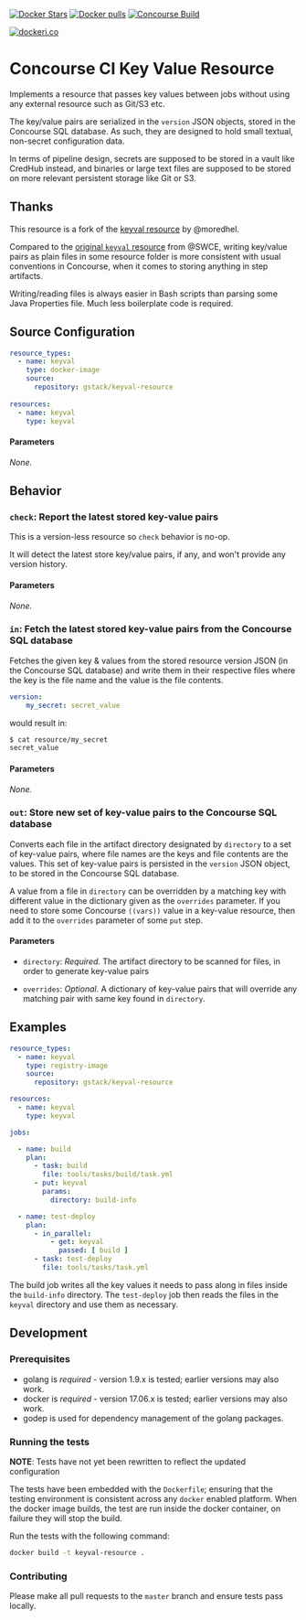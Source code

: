 
[![Docker Stars](https://img.shields.io/docker/stars/gstack/keyval-resource.svg?style=plastic)](https://registry.hub.docker.com/v2/repositories/gstack/keyval-resource/stars/count/)
[![Docker pulls](https://img.shields.io/docker/pulls/gstack/keyval-resource.svg?style=plastic)](https://registry.hub.docker.com/v2/repositories/gstack/keyval-resource)
[![Concourse Build](https://ci.gstack.io/api/v1/teams/gk-plat-devs/pipelines/keyval-resource/jobs/build/badge)](https://ci.gstack.io/teams/gk-plat-devs/pipelines/keyval-resource)

[![dockeri.co](https://dockeri.co/image/gstack/keyval-resource)](https://hub.docker.com/r/gstack/keyval-resource/)

# Concourse CI Key Value Resource

Implements a resource that passes key values between jobs without using any
external resource such as Git/S3 etc.

The key/value pairs are serialized in the `version` JSON objects, stored in
the Concourse SQL database. As such, they are designed to hold small textual,
non-secret configuration data.

In terms of pipeline design, secrets are supposed to be stored in a vault like
CredHub instead, and binaries or large text files are supposed to be stored
on more relevant persistent storage like Git or S3.

## Thanks

This resource is a fork of the [keyval resource][moredhel_gh] by @moredhel.

Compared to the [original `keyval` resource][swce_gh] from @SWCE, writing
key/value pairs as plain files in some resource folder is more consistent
with usual conventions in Concourse, when it comes to storing anything in
step artifacts.

Writing/reading files is always easier in Bash scripts than parsing some Java
Properties file. Much less boilerplate code is required.

[moredhel_gh]: https://github.com/moredhel/keyval-resource
[swce_gh]: https://github.com/SWCE/keyval-resource

## Source Configuration

``` YAML
resource_types:
  - name: keyval
    type: docker-image
    source:
      repository: gstack/keyval-resource
      
resources:
  - name: keyval
    type: keyval
```

#### Parameters

*None.*

## Behavior

### `check`: Report the latest stored key-value pairs

This is a version-less resource so `check` behavior is no-op.

It will detect the latest store key/value pairs, if any, and won't provide any
version history.

#### Parameters

*None.*

### `in`: Fetch the latest stored key-value pairs from the Concourse SQL database

Fetches the given key & values from the stored resource version JSON (in the
Concourse SQL database) and write them in their respective files where the
key is the file name and the value is the file contents.

```yaml
version:
    my_secret: secret_value
```

would result in:

```sh
$ cat resource/my_secret
secret_value
```

#### Parameters

*None.*

### `out`: Store new set of key-value pairs to the Concourse SQL database

Converts each file in the artifact directory designated by `directory` to a
set of key-value pairs, where file names are the keys and file contents are
the values. This set of key-value pairs is persisted in the `version` JSON
object, to be stored in the Concourse SQL database.

A value from a file in `directory` can be overridden by a matching key with
different value in the dictionary given as the `overrides` parameter. If you
need to store some Concourse `((vars))` value in a key-value resource, then
add it to the `overrides` parameter of some `put` step.

#### Parameters

- `directory`: *Required.* The artifact directory to be scanned for files, in
  order to generate key-value pairs

- `overrides`: *Optional.* A dictionary of key-value pairs that will override
  any matching pair with same key found in `directory`.


## Examples

```yaml
resource_types:
  - name: keyval
    type: registry-image
    source:
      repository: gstack/keyval-resource

resources:
  - name: keyval
    type: keyval

jobs:

  - name: build
    plan:
      - task: build
        file: tools/tasks/build/task.yml
      - put: keyval
        params:
          directory: build-info

  - name: test-deploy
    plan:
      - in_parallel:
          - get: keyval
            passed: [ build ]
      - task: test-deploy
        file: tools/tasks/task.yml
```

The build job writes all the key values it needs to pass along in files inside
the `build-info` directory. The `test-deploy` job then reads the files in the
`keyval` directory and use them as necessary.

## Development

### Prerequisites

* golang is *required* - version 1.9.x is tested; earlier versions may also
  work.
* docker is *required* - version 17.06.x is tested; earlier versions may also
  work.
* godep is used for dependency management of the golang packages.

### Running the tests

**NOTE**: Tests have not yet been rewritten to reflect the updated configuration

The tests have been embedded with the `Dockerfile`; ensuring that the testing
environment is consistent across any `docker` enabled platform. When the docker
image builds, the test are run inside the docker container, on failure they
will stop the build.

Run the tests with the following command:

```sh
docker build -t keyval-resource .
```

### Contributing

Please make all pull requests to the `master` branch and ensure tests pass
locally.
